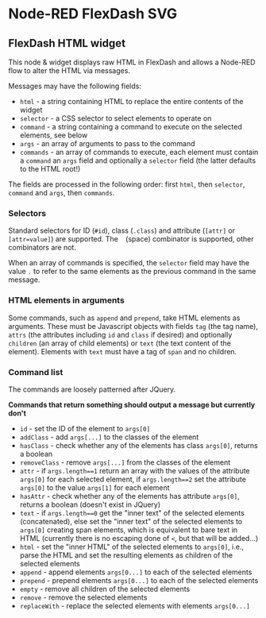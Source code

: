 # Node-RED FlexDash SVG

## FlexDash HTML widget

This node & widget displays raw HTML in FlexDash and allows a Node-RED flow to alter the
HTML via messages.

Messages may have the following fields:

- `html` - a string containing HTML to replace the entire contents of the widget
- `selector` - a CSS selector to select elements to operate on
- `command` - a string containing a command to execute on the selected elements, see below
- `args` - an array of arguments to pass to the command
- `commands` - an array of commands to execute, each element must contain a `command` an
  `args` field and optionally a `selector` field (the latter defaults to the HTML root!)

The fields are processed in the following order: first `html`, then `selector`, `command`
and `args`, then `commands`.

### Selectors

Standard selectors for ID (`#id`), class (`.class`) and attribute (`[attr]` or `[attr=value]`)
are supported. The ` ` (space) combinator is supported, other combinators are not.

When an array of commands is specified, the `selector` field may have the value `.` to refer to
the same elements as the previous command in the same message.

### HTML elements in arguments

Some commands, such as `append` and `prepend`, take HTML elements as arguments.
These must be Javascript objects with fields `tag` (the tag name), `attrs` (the
attributes including `id` and `class` if desired) and optionally `children` (an array of child
elements) or `text` (the text content of the element).
Elements with `text` must have a tag of `span` and no children.

### Command list

The commands are loosely patterned after JQuery.

**Commands that return something should output a message but currently don't**

- `id` - set the ID of the element to `args[0]`
- `addClass` - add `args[...]` to the classes of the element
- `hasClass` - check whether any of the elements has class `args[0]`, returns a boolean
- `removeClass` - remove `args[...]` from the classes of the element
- `attr` - if `args.length==1` return an array with the values of the attribute `args[0]` for
  each selected element, if `args.length==2` set the attribute `args[0]` to the value `args[1]`
  for each element
- `hasAttr` - check whether any of the elements has attribute `args[0]`, returns a boolean
  (doesn't exist in JQuery)
- `text` - if `args.length==0` get the "inner text" of the selected elements (concatenated),
  else set the "inner text" of the selected elements to `args[0]` creating span elements,
  which is equivalent to bare text in HTML
  (currently there is no escaping done of `<`, but that will be added...)
- `html` - set the "inner HTML" of the selected elements to `args[0]`, i.e., parse the HTML and
  set the resulting elements as children of the selected elements
- `append` - append elements `args[0...]` to each of the selected elements
- `prepend` - prepend elements `args[0...]` to each of the selected elements
- `empty` - remove all children of the selected elements
- `remove` - remove the selected elements
- `replaceWith` - replace the selected elements with elements `args[0...]`
